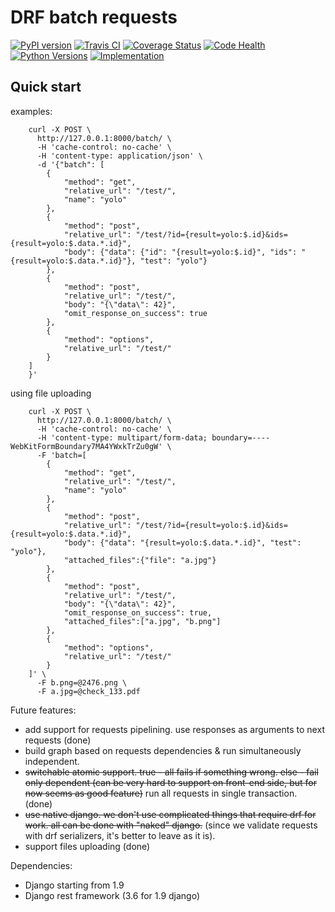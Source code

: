 DRF batch requests
=====================


[![PyPI version](https://badge.fury.io/py/drf-batch-requests.svg)](https://badge.fury.io/py/drf-batch-requests)
[![Travis CI](https://travis-ci.org/roman-karpovich/drf-batch-requests.svg?branch=master)](https://travis-ci.org/roman-karpovich/drf-batch-requests)
[![Coverage Status](https://coveralls.io/repos/github/roman-karpovich/drf-batch-requests/badge.svg?branch=master)](https://coveralls.io/github/roman-karpovich/drf-batch-requests?branch=master)
[![Code Health](https://landscape.io/github/roman-karpovich/drf-batch-requests/master/landscape.svg?style=flat)](https://landscape.io/github/roman-karpovich/drf-batch-requests/master)
[![Python Versions](https://img.shields.io/pypi/pyversions/drf-batch-requests.svg?style=flat-square)](https://pypi.python.org/pypi/drf-batch-requests)
[![Implementation](https://img.shields.io/pypi/implementation/drf-batch-requests.svg?style=flat-square)](https://pypi.python.org/pypi/drf-batch-requests)

Quick start
-----------


examples:
```
    curl -X POST \
      http://127.0.0.1:8000/batch/ \
      -H 'cache-control: no-cache' \
      -H 'content-type: application/json' \
      -d '{"batch": [
        {
            "method": "get",
            "relative_url": "/test/",
            "name": "yolo"
        },
        {
            "method": "post",
            "relative_url": "/test/?id={result=yolo:$.id}&ids={result=yolo:$.data.*.id}",
            "body": {"data": {"id": "{result=yolo:$.id}", "ids": "{result=yolo:$.data.*.id}"}, "test": "yolo"}
        },
        {
            "method": "post",
            "relative_url": "/test/",
            "body": "{\"data\": 42}",
            "omit_response_on_success": true
        },
        {
            "method": "options",
            "relative_url": "/test/"
        }
    ]
    }'
```

using file uploading
```
    curl -X POST \
      http://127.0.0.1:8000/batch/ \
      -H 'cache-control: no-cache' \
      -H 'content-type: multipart/form-data; boundary=----WebKitFormBoundary7MA4YWxkTrZu0gW' \
      -F 'batch=[
        {
            "method": "get",
            "relative_url": "/test/",
            "name": "yolo"
        },
        {
            "method": "post",
            "relative_url": "/test/?id={result=yolo:$.id}&ids={result=yolo:$.data.*.id}",
            "body": {"data": "{result=yolo:$.data.*.id}", "test": "yolo"},
            "attached_files":{"file": "a.jpg"}
        },
        {
            "method": "post",
            "relative_url": "/test/",
            "body": "{\"data\": 42}",
            "omit_response_on_success": true,
            "attached_files":["a.jpg", "b.png"]
        },
        {
            "method": "options",
            "relative_url": "/test/"
        }
    ]' \
      -F b.png=@2476.png \
      -F a.jpg=@check_133.pdf
```


Future features:

- add support for requests pipelining. use responses as arguments to next requests (done)
- build graph based on requests dependencies & run simultaneously independent.
- ~~switchable atomic support. true - all fails if something wrong. else - fail only dependent (can be very hard to support on front-end side, but for now seems as good feature)~~ run all requests in single transaction. (done)
- ~~use native django. we don't use complicated things that require drf for work. all can be done with "naked" django.~~ (since we validate requests with drf serializers, it's better to leave as it is).
- support files uploading (done)



Dependencies:

- Django starting from 1.9
- Django rest framework (3.6 for 1.9 django)
